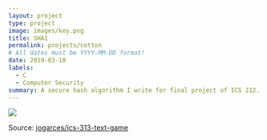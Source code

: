 ```yaml
---
layout: project
type: project
image: images/key.png
title: SHA1
permalink: projects/cotton
# All dates must be YYYY-MM-DD format!
date: 2019-03-18
labels:
  - C
  - Computer Security
summary: A secure hash algorithm I write for final project of ICS 212.
---
```


<img class="ui image" src="{{ site.baseurl }}/images/SHA1.jpg">



Source: <a href="https://github.com/jogarces/ics-313-text-game"><i class="large github icon "></i>jogarces/ics-313-text-game</a>

